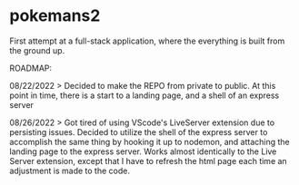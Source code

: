 # pokemans2

First attempt at a full-stack application, where the everything is built from the ground up.

ROADMAP:

08/22/2022 > Decided to make the REPO from private to public. At this point in time, there is a start to a 
  landing page, and a shell of an express server
  
08/26/2022 > Got tired of using VScode's LiveServer extension due to persisting issues. Decided to utilize the shell
  of the express server to accomplish the same thing by hooking it up to nodemon, and attaching the landing page to the 
  express server. Works almost identically to the Live Server extension, except that I have to refresh the html page
  each time an adjustment is made to the code.
